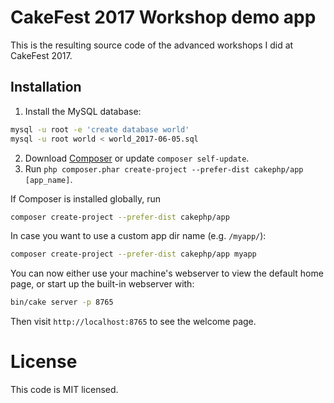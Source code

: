 # CakeFest 2017 Workshop demo app

This is the resulting source code of the advanced workshops I did at CakeFest
2017.

## Installation

1. Install the MySQL database:
```bash
mysql -u root -e 'create database world'
mysql -u root world < world_2017-06-05.sql
```
2. Download [Composer](http://getcomposer.org/doc/00-intro.md) or update `composer self-update`.
3. Run `php composer.phar create-project --prefer-dist cakephp/app [app_name]`.

If Composer is installed globally, run

```bash
composer create-project --prefer-dist cakephp/app
```

In case you want to use a custom app dir name (e.g. `/myapp/`):

```bash
composer create-project --prefer-dist cakephp/app myapp
```

You can now either use your machine's webserver to view the default home page, or start
up the built-in webserver with:

```bash
bin/cake server -p 8765
```

Then visit `http://localhost:8765` to see the welcome page.

# License

This code is MIT licensed.
